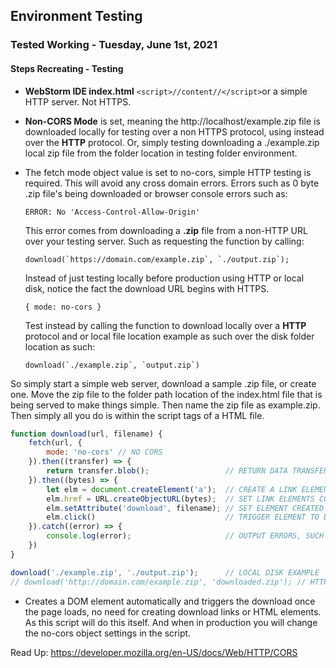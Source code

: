 ## Environment Testing

### Tested Working - Tuesday, June 1st, 2021 

#### Steps Recreating - Testing

- **WebStorm IDE index.html** `<script>//content//</script>`or a 
  simple HTTP server. Not HTTPS.
  
- **Non-CORS Mode** is set, meaning the http://localhost/example.zip file
  is downloaded locally for testing
  over a non HTTPS protocol, using instead over the **HTTP** protocol.
  Or, simply testing downloading a ./example.zip local zip file
  from the folder location in testing folder environment.

- The fetch mode object value is set to no-cors, simple HTTP testing is
  required. This will avoid any cross domain errors. Errors such as 0 byte .zip 
  file's being  downloaded or browser console errors such as:
  
    ``
    ERROR: No 'Access-Control-Allow-Origin'
    ``
   
    This error comes from downloading a **.zip** file from a non-HTTP URL
    over your testing server. Such as requesting the function by calling:

    ``
    download(`https://domain.com/example.zip`, `./output.zip`);
    ``

    Instead of just testing locally before production using HTTP or local disk, notice
    the fact the download URL begins with HTTPS.
  
   `{ mode: no-cors }`

    Test instead by calling the function to download locally over a **HTTP**
    protocol and or local file location example as such
    over the disk folder location as such:
  
    ``download(`./example.zip`, `output.zip`)``

So simply start a simple web server, download a sample .zip file, or create one. Move
the zip file to the folder path location of the index.html file
that is being served to make things simple. Then name the zip file as example.zip. 
Then simply all you do is within the script tags of a HTML file.

```js
function download(url, filename) {
    fetch(url, {
        mode: 'no-cors' // NO CORS
    }).then((transfer) => {
        return transfer.blob();                 // RETURN DATA TRANSFERED AS BLOB
    }).then((bytes) => {
        let elm = document.createElement('a');  // CREATE A LINK ELEMENT IN DOM
        elm.href = URL.createObjectURL(bytes);  // SET LINK ELEMENTS CONTENTS
        elm.setAttribute('download', filename); // SET ELEMENT CREATED 'ATTRIBUTE' TO DOWNLOAD, FILENAME PARAM AUTOMATICALLY
        elm.click()                             // TRIGGER ELEMENT TO DOWNLOAD
    }).catch((error) => {
        console.log(error);                     // OUTPUT ERRORS, SUCH AS CORS WHEN TESTING NON LOCALLY
    })
}

download('./example.zip', './output.zip');      // LOCAL DISK EXAMPLE
// download('http://domain.com/example.zip', 'downloaded.zip'); // HTTP NO-CORS EXAMPLE
```

- Creates a DOM element automatically and triggers the download once the page loads,
  no need for creating download links or HTML elements. As
  this script will do this itself. And when in production you will change 
  the no-cors object settings in the script.
  
Read Up:
https://developer.mozilla.org/en-US/docs/Web/HTTP/CORS

    
  
  

